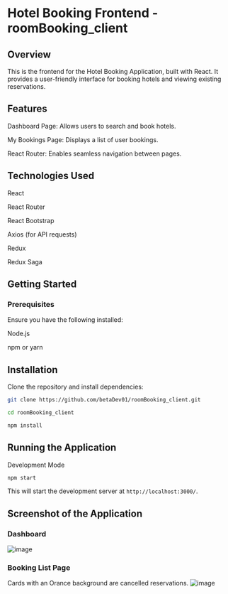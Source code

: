 # Hotel Booking Frontend - roomBooking_client

## Overview

This is the frontend for the Hotel Booking Application, built with React. It provides a user-friendly interface for booking hotels and viewing existing reservations.

## Features

Dashboard Page: Allows users to search and book hotels.

My Bookings Page: Displays a list of user bookings.

React Router: Enables seamless navigation between pages.

## Technologies Used

React

React Router

React Bootstrap

Axios (for API requests)

Redux 

Redux Saga

## Getting Started

### Prerequisites

Ensure you have the following installed:

Node.js

npm or yarn

## Installation

Clone the repository and install dependencies:

```sh
git clone https://github.com/betaDev01/roomBooking_client.git

cd roomBooking_client

npm install

```

## Running the Application

Development Mode

```sh
npm start
```

This will start the development server at ```http://localhost:3000/```.

## Screenshot of the Application
### Dashboard
![image](https://github.com/user-attachments/assets/d34a6f44-dcbb-4333-91b4-ff8e07521c74)

### Booking List Page
Cards with an Orance background are cancelled reservations.
![image](https://github.com/user-attachments/assets/35361e3d-062f-4946-81a8-b681e39cae60)
